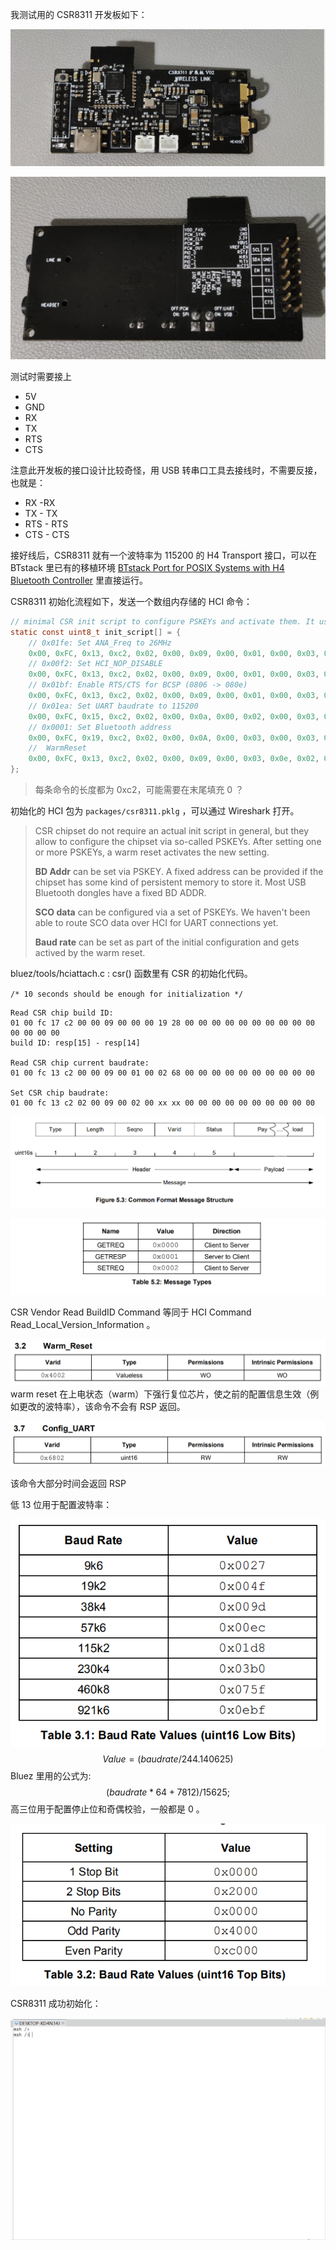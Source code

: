 我测试用的 CSR8311 开发板如下：

![](images/image-20210620003241747.png)

![](images/image-20210620003342114.png)

测试时需要接上

- 5V
- GND
- RX
- TX
- RTS
- CTS

注意此开发板的接口设计比较奇怪，用 USB 转串口工具去接线时，不需要反接，也就是：

- RX -RX
- TX - TX
- RTS - RTS
- CTS - CTS

接好线后，CSR8311 就有一个波特率为 115200 的 H4 Transport 接口，可以在 BTstack 里已有的移植环境 [BTstack Port for POSIX Systems with H4 Bluetooth Controller](http://bluekitchen-gmbh.com/btstack/#ports/existing_ports/#btstack-port-for-posix-systems-with-h4-bluetooth-controller) 里直接运行。

CSR8311 初始化流程如下，发送一个数组内存储的 HCI 命令：

```C
// minimal CSR init script to configure PSKEYs and activate them. It uses store 0x0008 = psram.
static const uint8_t init_script[] = { 
    // 0x01fe: Set ANA_Freq to 26MHz
    0x00, 0xFC, 0x13, 0xc2, 0x02, 0x00, 0x09, 0x00, 0x01, 0x00, 0x03, 0x70, 0x00, 0x00, 0xfe, 0x01, 0x01, 0x00, 0x08, 0x00, 0x90, 0x65,
    // 0x00f2: Set HCI_NOP_DISABLE
    0x00, 0xFC, 0x13, 0xc2, 0x02, 0x00, 0x09, 0x00, 0x01, 0x00, 0x03, 0x70, 0x00, 0x00, 0xf2, 0x00, 0x01, 0x00, 0x08, 0x00, 0x01, 0x00,
    // 0x01bf: Enable RTS/CTS for BCSP (0806 -> 080e)
    0x00, 0xFC, 0x13, 0xc2, 0x02, 0x00, 0x09, 0x00, 0x01, 0x00, 0x03, 0x70, 0x00, 0x00, 0xbf, 0x01, 0x01, 0x00, 0x08, 0x00, 0x0e, 0x08,
    // 0x01ea: Set UART baudrate to 115200
    0x00, 0xFC, 0x15, 0xc2, 0x02, 0x00, 0x0a, 0x00, 0x02, 0x00, 0x03, 0x70, 0x00, 0x00, 0xea, 0x01, 0x02, 0x00, 0x08, 0x00, 0x01, 0x00, 0x00, 0xc2,
    // 0x0001: Set Bluetooth address 
    0x00, 0xFC, 0x19, 0xc2, 0x02, 0x00, 0x0A, 0x00, 0x03, 0x00, 0x03, 0x70, 0x00, 0x00, 0x01, 0x00, 0x04, 0x00, 0x08, 0x00, 0xf3, 0x00, 0xf5, 0xf4, 0xf2, 0x00, 0xf2, 0xf1,
    //  WarmReset
    0x00, 0xFC, 0x13, 0xc2, 0x02, 0x00, 0x09, 0x00, 0x03, 0x0e, 0x02, 0x40, 0x00, 0x00, 0x00, 0x00, 0x00, 0x00, 0x08, 0x00, 0x00, 0x00,
};
```

> 每条命令的长度都为 0xc2，可能需要在末尾填充 0  ？

初始化的 HCI 包为 `packages/csr8311.pklg` ，可以通过 Wireshark 打开。



> CSR chipset do not require an actual init script in general, but they allow to configure the chipset via so-called PSKEYs. After setting one or more PSKEYs, a warm reset activates the new setting.
>
> **BD Addr** can be set via PSKEY. A fixed address can be provided if the chipset has some kind of persistent memory to store it. Most USB Bluetooth dongles have a fixed BD ADDR.
>
> **SCO data** can be configured via a set of PSKEYs. We haven't been able to route SCO data over HCI for UART connections yet.
>
> **Baud rate** can be set as part of the initial configuration and gets actived by the warm reset.



bluez/tools/hciattach.c : csr() 函数里有 CSR 的初始化代码。

`/* 10 seconds should be enough for initialization */`

```
Read CSR chip build ID:
01 00 fc 17 c2 00 00 09 00 00 00 19 28 00 00 00 00 00 00 00 00 00 00 00 00 00 00
build ID: resp[15] - resp[14]

Read CSR chip current baudrate:
01 00 fc 13 c2 00 00 09 00 01 00 02 68 00 00 00 00 00 00 00 00 00 00

Set CSR chip baudrate:
01 00 fc 13 c2 02 00 09 00 02 00 xx xx 00 00 00 00 00 00 00 00 00 00

```



![](images/image-20210718124735765.png)



![](images/image-20210718125527316.png)



CSR Vendor Read BuildID Command 等同于 HCI Command Read_Local_Version_Information 。



![image-20210718141702726](images/image-20210718141702726.png)warm reset 在上电状态（warm）下强行复位芯片，使之前的配置信息生效（例如更改的波特率），该命令不会有 RSP 返回。



![](images/image-20210718141636397.png)

该命令大部分时间会返回 RSP

低 13 位用于配置波特率：

![](images/image-20210718142346393.png)
$$
Value = (baudrate / 244.140625)
$$
Bluez 里用的公式为:
$$
(baudrate * 64 + 7812) / 15625;
$$
高三位用于配置停止位和奇偶校验，一般都是 0 。

![image-20210718142318452](images/image-20210718142318452.png)



CSR8311 成功初始化：

![](./images/csr8311_init.gif)